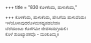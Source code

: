 +++
title = "830 ಕೊಳಕೆಂದು, ಹುಳುಕೆಂದು,"

+++
ಕೊಳಕೆಂದು, ಹುಳುಕೆಂದು, ಹೇಸಿಗೆಯ ಹುಳುವೆಂದು।  
ಇಳೆಯೊಳಾವುದರೊಳಮಸಹ್ಯಪಡಬೇಡ॥  
ಬೆಲೆಯುಂಟು ಕೊಳೆಗಮೀ ಜೀವಸಾಮಗ್ರಿಯಲಿ।  
ಕೊಳೆ ಶುಚಿಖ್ಯಾಪಕವೊ - ಮಂಕುತಿಮ್ಮ॥  
